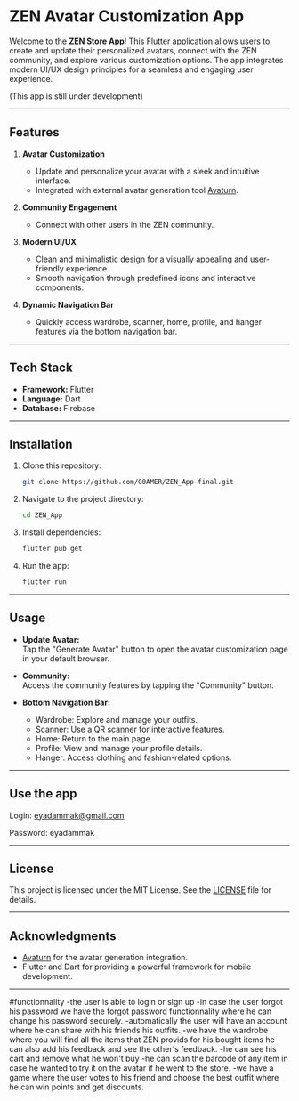 # ZEN Avatar Customization App

Welcome to the **ZEN Store App**! This Flutter application allows users to create and update their personalized avatars, connect with the ZEN community, and explore various customization options. The app integrates modern UI/UX design principles for a seamless and engaging user experience.

(This app is still under development)

---

## Features

1. **Avatar Customization**
    - Update and personalize your avatar with a sleek and intuitive interface.
    - Integrated with external avatar generation tool [Avaturn](https://hub.avaturn.me/create/scan).

2. **Community Engagement**
    - Connect with other users in the ZEN community.

3. **Modern UI/UX**
    - Clean and minimalistic design for a visually appealing and user-friendly experience.
    - Smooth navigation through predefined icons and interactive components.

4. **Dynamic Navigation Bar**
    - Quickly access wardrobe, scanner, home, profile, and hanger features via the bottom navigation bar.

---



## Tech Stack

- **Framework:** Flutter
- **Language:** Dart
- **Database:** Firebase

---

## Installation

1. Clone this repository:
   ```bash
   git clone https://github.com/G0AMER/ZEN_App-final.git
   ```
2. Navigate to the project directory:
   ```bash
   cd ZEN_App
   ```
3. Install dependencies:
   ```bash
   flutter pub get
   ```
4. Run the app:
   ```bash
   flutter run
   ```

---

## Usage

- **Update Avatar:**  
  Tap the "Generate Avatar" button to open the avatar customization page in your default browser.

- **Community:**  
  Access the community features by tapping the "Community" button.

- **Bottom Navigation Bar:**
    - Wardrobe: Explore and manage your outfits.
    - Scanner: Use a QR scanner for interactive features.
    - Home: Return to the main page.
    - Profile: View and manage your profile details.
    - Hanger: Access clothing and fashion-related options.

---
## Use the app
Login: eyadammak@gmail.com

Password: eyadammak

---
## License

This project is licensed under the MIT License. See the [LICENSE](LICENSE) file for details.

---

## Acknowledgments

- [Avaturn](https://avaturn.me) for the avatar generation integration.
- Flutter and Dart for providing a powerful framework for mobile development.

---
#functionnality
-the user is able to login or sign up
-in case the user forgot his password we have the forgot password functionnality where he can change his password securely.
-automatically the user will have an account where he can share with his friends his outfits.
-we have the wardrobe where you will find all the items that ZEN provids for his bought items he can also add his feedback and see the other's feedback.
-he can see his cart and remove what he won't buy
-he can scan the barcode of any item in case he wanted to try it on the avatar if he went to the store.
-we have a game where the user votes to his friend and choose the best outfit where he can win points and get discounts.


